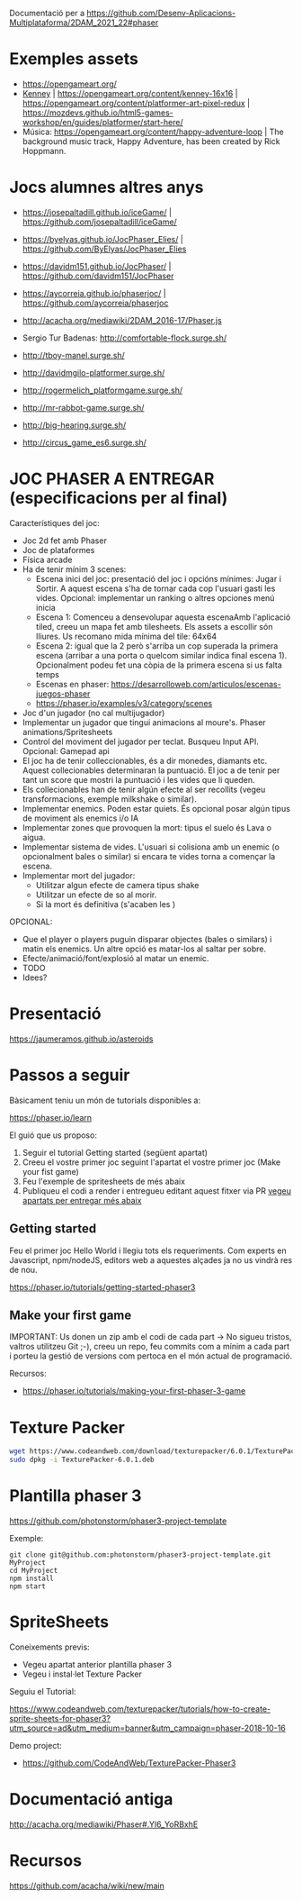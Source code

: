 Documentació per a https://github.com/Desenv-Aplicacions-Multiplataforma/2DAM_2021_22#phaser

# Exemples assets

- https://opengameart.org/
- [Kenney](https://kenney.nl/) | https://opengameart.org/content/kenney-16x16 | https://opengameart.org/content/platformer-art-pixel-redux | https://mozdevs.github.io/html5-games-workshop/en/guides/platformer/start-here/
- Música: https://opengameart.org/content/happy-adventure-loop | The background music track, Happy Adventure, has been created by Rick Hoppmann.


# Jocs alumnes altres anys

- https://josepaltadill.github.io/iceGame/ | https://github.com/josepaltadill/iceGame/
- https://byelyas.github.io/JocPhaser_Elies/ | https://github.com/ByElyas/JocPhaser_Elies
- https://davidm151.github.io/JocPhaser/ | https://github.com/davidm151/JocPhaser
- https://aycorreia.github.io/phaserjoc/ | https://github.com/aycorreia/phaserjoc

- http://acacha.org/mediawiki/2DAM_2016-17/Phaser.js
- Sergio Tur Badenas: http://comfortable-flock.surge.sh/
- http://tboy-manel.surge.sh/
- http://davidmgilo-platformer.surge.sh/
- http://rogermelich_platformgame.surge.sh/
- http://mr-rabbot-game.surge.sh/
- http://big-hearing.surge.sh/
- http://circus_game_es6.surge.sh/

# JOC PHASER A ENTREGAR (especificacions per al final)

Característiques del joc:

- Joc 2d fet amb Phaser
- Joc de plataformes
- Física arcade
- Ha de tenir mínim 3 scenes:
  - Escena inici del joc: presentació del joc i opcións mínimes: Jugar i Sortir. A aquest escena s'ha de tornar cada 
  cop l'usuari gasti les vides. Opcional: implementar un ranking o altres opciones menú inicia
  - Escena 1: Comenceu a densevolupar aquesta escenaAmb l'aplicació tiled, creeu un mapa fet amb tilesheets. Els assets a escollir són lliures. Us recomano mida
  mínima del tile: 64x64
  - Escena 2: igual que la 2 però s'arriba un cop superada la primera escena (arribar a una porta o quelcom similar indica final escena 1). Opcionalment podeu fet una còpia de
  la primera escena si us falta temps
  - Escenas en phaser: https://desarrolloweb.com/articulos/escenas-juegos-phaser
  - https://phaser.io/examples/v3/category/scenes
- Joc d'un jugador (no cal multijugador)
- Implementar un jugador que tingui animacions al moure's. Phaser animations/Spritesheets
- Control del moviment del jugador per teclat. Busqueu Input API. Opcional: Gamepad api
- El joc ha de tenir colleccionables, és a dir monedes, diamants etc. Aquest collecionables determinaran la puntuació. 
El joc a de tenir per tant un score que mostri la puntuació i les vides que li queden.
- Els collecionables han de tenir algún efecte al ser recollits (vegeu transformacions, exemple milkshake o similar).
- Implementar enemics. Poden estar quiets. És opcional posar algún tipus de moviment als enemics i/o IA
- Implementar zones que provoquen la mort: tipus el suelo és Lava o aigua.
- Implementar sistema de vides. L'usuari si colisiona amb un enemic (o opcionalment bales o similar) si encara te vides torna a començar la escena.
- Implementar mort del jugador:
  - Utilitzar algun efecte de camera tipus shake
  - Utilitzar un efecte de so al morir.
  - Si la mort és definitiva (s'acaben les )
  
OPCIONAL:
- Que el player o players puguin disparar objectes (bales o similars) i matin els enemics. Un altre opció es matar-los al saltar per sobre.
- Efecte/animació/font/explosió al matar un enemic.
- TODO
- Idees?  
  


# Presentació

https://jaumeramos.github.io/asteroids

# Passos a seguir

Bàsicament teniu un món de tutorials disponibles a:

https://phaser.io/learn

El guió que us proposo:

1) Seguir el tutorial Getting started (següent apartat)
2) Creeu el vostre primer joc seguint l'apartat el vostre primer joc (Make your fist game)
3) Feu l'exemple de spritesheets de més abaix
4) Publiqueu el codi a render i entregueu editant aquest fitxer via PR [vegeu apartats per entregar més abaix](https://github.com/Desenv-Aplicacions-Multiplataforma/2DAM_2021_22#phaser)

## Getting started

Feu el primer joc Hello World i llegiu tots els requeriments. Com experts en Javascript, npm/nodeJS, editors web a aquestes alçades ja no us vindrà res de nou.

https://phaser.io/tutorials/getting-started-phaser3

## Make your first game

IMPORTANT: Us donen un zip amb el codi de cada part -> No sigueu tristos, valtros utilitzeu Git ;-), creeu un repo, feu commits com a mínim a cada part i porteu la gestió de versions com pertoca en el món actual de programació.

Recursos:
- https://phaser.io/tutorials/making-your-first-phaser-3-game

# Texture Packer

```bash
wget https://www.codeandweb.com/download/texturepacker/6.0.1/TexturePacker-6.0.1.deb
sudo dpkg -i TexturePacker-6.0.1.deb
```

# Plantilla phaser 3

https://github.com/photonstorm/phaser3-project-template

Exemple:

```
git clone git@github.com:photonstorm/phaser3-project-template.git MyProject
cd MyProject
npm install
npm start
```

# SpriteSheets

Coneixements previs:
- Vegeu apartat anterior plantilla phaser 3
- Vegeu i instal·let Texture Packer

Seguiu el Tutorial:

https://www.codeandweb.com/texturepacker/tutorials/how-to-create-sprite-sheets-for-phaser3?utm_source=ad&utm_medium=banner&utm_campaign=phaser-2018-10-16

Demo project:
- https://github.com/CodeAndWeb/TexturePacker-Phaser3

# Documentació antiga

http://acacha.org/mediawiki/Phaser#.Yl6_YoRBxhE

# Recursos

https://github.com/acacha/wiki/new/main
